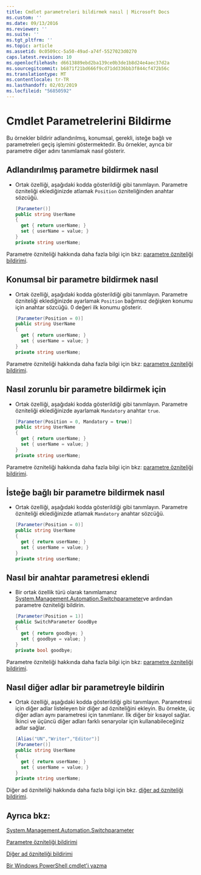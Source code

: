 ```yaml
---
title: Cmdlet parametreleri bildirmek nasıl | Microsoft Docs
ms.custom: ''
ms.date: 09/13/2016
ms.reviewer: ''
ms.suite: ''
ms.tgt_pltfrm: ''
ms.topic: article
ms.assetid: 0c0509cc-5a50-49ad-a74f-5527023d0270
caps.latest.revision: 10
ms.openlocfilehash: d6613889ebd2ba139ce0b3de1b8d24e4aec37d2a
ms.sourcegitcommit: b6871f21bd666f9cd71dd336bb3f844cf472b56c
ms.translationtype: MT
ms.contentlocale: tr-TR
ms.lasthandoff: 02/03/2019
ms.locfileid: "56850592"
---
```

# <a name="how-to-declare-cmdlet-parameters"></a>Cmdlet Parametrelerini Bildirme

Bu örnekler bildirir adlandırılmış, konumsal, gerekli, isteğe bağlı ve parametreleri geçiş işlemini göstermektedir. Bu örnekler, ayrıca bir parametre diğer adını tanımlamak nasıl gösterir.

## <a name="how-to-declare-a-named-parameter"></a>Adlandırılmış parametre bildirmek nasıl

- Ortak özelliği, aşağıdaki kodda gösterildiği gibi tanımlayın. Parametre özniteliği eklediğinizde atlamak `Position` özniteliğinden anahtar sözcüğü.

    ```csharp
    [Parameter()]
    public string UserName
    {
      get { return userName; }
      set { userName = value; }
    }
    private string userName;
    ```

Parametre özniteliği hakkında daha fazla bilgi için bkz: [parametre özniteliği bildirimi](./parameter-attribute-declaration.md).

## <a name="how-to-declare-a-positional-parameter"></a>Konumsal bir parametre bildirmek nasıl

- Ortak özelliği, aşağıdaki kodda gösterildiği gibi tanımlayın. Parametre özniteliği eklediğinizde ayarlamak `Position` bağımsız değişken konumu için anahtar sözcüğü. 0 değeri ilk konumu gösterir.

    ```csharp
    [Parameter(Position = 0)]
    public string UserName
    {
      get { return userName; }
      set { userName = value; }
    }
    private string userName;
    ```

Parametre özniteliği hakkında daha fazla bilgi için bkz: [parametre özniteliği bildirimi](./parameter-attribute-declaration.md).

## <a name="how-to-declare-a-mandatory-parameter"></a>Nasıl zorunlu bir parametre bildirmek için

- Ortak özelliği, aşağıdaki kodda gösterildiği gibi tanımlayın. Parametre özniteliği eklediğinizde ayarlamak `Mandatory` anahtar `true`.

    ```csharp
    [Parameter(Position = 0, Mandatory = true)]
    public string UserName
    {
      get { return userName; }
      set { userName = value; }
    }
    private string userName;
    ```

Parametre özniteliği hakkında daha fazla bilgi için bkz: [parametre özniteliği bildirimi](./parameter-attribute-declaration.md).

## <a name="how-to-declare-an-optional-parameter"></a>İsteğe bağlı bir parametre bildirmek nasıl

- Ortak özelliği, aşağıdaki kodda gösterildiği gibi tanımlayın. Parametre özniteliği eklediğinizde atlamak `Mandatory` anahtar sözcüğü.

    ```csharp
    [Parameter(Position = 0)]
    public string UserName
    {
      get { return userName; }
      set { userName = value; }
    }
    private string userName;
    ```

## <a name="how-to-declare-a-switch-parameter"></a>Nasıl bir anahtar parametresi eklendi

- Bir ortak özellik türü olarak tanımlamanız [System.Management.Automation.Switchparameter](/dotnet/api/System.Management.Automation.SwitchParameter)ve ardından parametre özniteliği bildirin.

    ```csharp
    [Parameter(Position = 1)]
    public SwitchParameter GoodBye
    {
      get { return goodbye; }
      set { goodbye = value; }
    }
    private bool goodbye;
    ```

Parametre özniteliği hakkında daha fazla bilgi için bkz: [parametre özniteliği bildirimi](./parameter-attribute-declaration.md).

## <a name="how-to-declare-a-parameter-with-aliases"></a>Nasıl diğer adlar bir parametreyle bildirin

- Ortak özelliği, aşağıdaki kodda gösterildiği gibi tanımlayın. Parametresi için diğer adlar listeleyen bir diğer ad özniteliğini ekleyin. Bu örnekte, üç diğer adları aynı parametresi için tanımlanır. İlk diğer bir kısayol sağlar. İkinci ve üçüncü diğer adları farklı senaryolar için kullanabileceğiniz adlar sağlar.

    ```csharp
    [Alias("UN","Writer","Editor")]
    [Parameter()]
    public string UserName
    {
      get { return userName; }
      set { userName = value; }
    }
    private string userName;
    ```

Diğer ad özniteliği hakkında daha fazla bilgi için bkz. [diğer ad özniteliği bildirimi](./alias-attribute-declaration.md).

## <a name="see-also"></a>Ayrıca bkz:

[System.Management.Automation.Switchparameter](/dotnet/api/System.Management.Automation.SwitchParameter)

[Parametre özniteliği bildirimi](./parameter-attribute-declaration.md)

[Diğer ad özniteliği bildirimi](./alias-attribute-declaration.md)

[Bir Windows PowerShell cmdlet'i yazma](./writing-a-windows-powershell-cmdlet.md)
